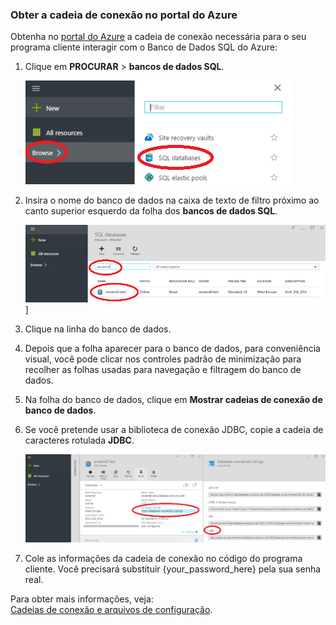 <!--
includes/sql-database-include-connection-string-20-portalshots.md

Latest Freshness check:  2015-09-02 , GeneMi.

## Connection string
-->


### Obter a cadeia de conexão no portal do Azure


Obtenha no [portal do Azure](https://portal.azure.com/) a cadeia de conexão necessária para o seu programa cliente interagir com o Banco de Dados SQL do Azure:


1. Clique em **PROCURAR** > **bancos de dados SQL**.

    ![Selecionar SQL][1-select-sql]

2. Insira o nome do banco de dados na caixa de texto de filtro próximo ao canto superior esquerdo da folha dos **bancos de dados SQL**.

    ![Selecionar um banco de dados][2-select-database]]

3. Clique na linha do banco de dados.

4. Depois que a folha aparecer para o banco de dados, para conveniência visual, você pode clicar nos controles padrão de minimização para recolher as folhas usadas para navegação e filtragem do banco de dados.

5. Na folha do banco de dados, clique em **Mostrar cadeias de conexão de banco de dados**.

6. Se você pretende usar a biblioteca de conexão JDBC, copie a cadeia de caracteres rotulada **JDBC**.

	![Copie a cadeia de conexão JDBC do banco de dados][3-get-connection-string]

7. Cole as informações da cadeia de conexão no código do programa cliente. Você precisará substituir {your\_password\_here} pela sua senha real.



Para obter mais informações, veja: <br/>[Cadeias de conexão e arquivos de configuração](https://msdn.microsoft.com/library/ms378428.aspx).



<!-- Image references. -->

[1-select-sql]: ./media/sql-database-include-connection-string-20-portalshots/connection-string-select-sql.png


[2-select-database]: ./media/sql-database-include-connection-string-20-portalshots/connection-string-select-database.PNG

[3-get-connection-string]: ./media/sql-database-include-connection-string-20-portalshots/connection-string-jdbc.PNG


<!--
These three includes/ files are a sequenced set, but you can pick and choose:

includes/sql-database-include-connection-string-20-portalshots.md
includes/sql-database-include-connection-string-30-compare.md
includes/sql-database-include-connection-string-40-config.md
-->

<!---HONumber=AcomDC_0406_2016-->